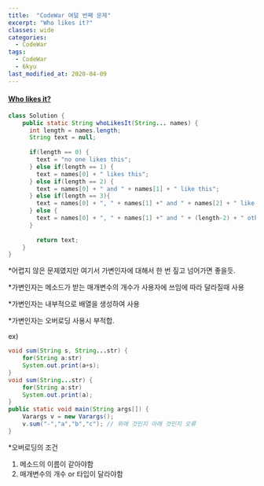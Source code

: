 ```yaml
---
title:  "CodeWar 여덞 번째 문제"
excerpt: "Who likes it?"
classes: wide
categories:
  - CodeWar
tags:
  - CodeWar
  - 6kyu
last_modified_at: 2020-04-09
---
```


#### [Who likes it?](https://www.codewars.com/kata/5266876b8f4bf2da9b000362)

```java
class Solution {
    public static String whoLikesIt(String... names) {
      int length = names.length;
      String text = null;
      
      if(length == 0) {
        text = "no one likes this";
      } else if(length == 1) {
        text = names[0] + " likes this";
      } else if(length == 2) {
        text = names[0] + " and " + names[1] + " like this";
      } else if(length == 3){
        text = names[0] + ", " + names[1] +" and " + names[2] + " like this";
      } else {
        text = names[0] + ", " + names[1] +" and " + (length-2) + " others like this";
      }
      
        return text;
    }
}
```



*어렵지 않은 문제였지만 여기서 가변인자에 대해서 한 번 짚고 넘어가면 좋을듯.

*가변인자는 메소드가 받는 매개변수의 개수가 사용자에 쓰임에 따라 달라질때 사용

*가변인자는 내부적으로 배열을 생성하여 사용

*가변인자는 오버로딩 사용시 부적합.

ex)    

```java
void sum(String s, String...str) {
    for(String a:str)
    System.out.print(a+s);
}
void sum(String...str) {
    for(String a:str)
    System.out.print(a);
}
public static void main(String args[]) {
    Varargs v = new Varargs();
    v.sum("-","a","b","c"); // 위에 것인지 아래 것인지 오류
}

```



*오버로딩의 조건

1. 메소드의 이름이 같아야함
2. 매개변수의 개수 or 타입이 달라야함